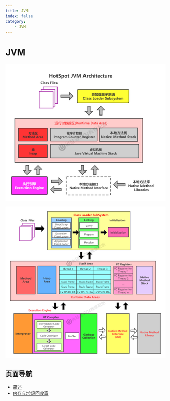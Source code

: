 ```yaml
---
title: JVM
index: false
category: 
    - JVM
---
```


# JVM

![JVM架构-简图](./assets/第02章_JVM架构-简图.jpg)

![JVM架构-英](./assets/第02章_JVM架构-英.jpg)



## 页面导航

- [简述](./jvm-简述.md)
- [内存与垃圾回收篇](./jvm-内存与垃圾回收篇.md)



